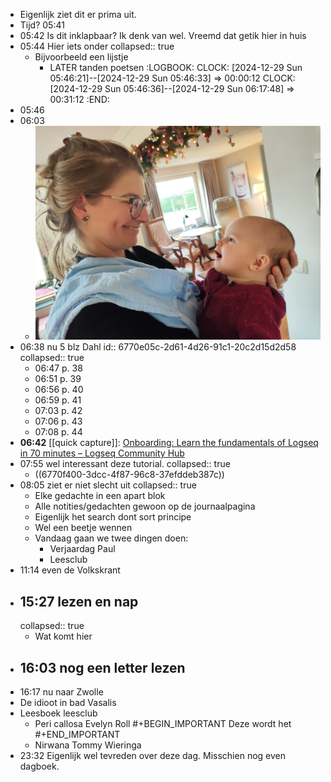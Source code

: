 - Eigenlijk ziet dit er prima uit.
- Tijd? 05:41
- 05:42 Is dit inklapbaar? Ik denk van wel. Vreemd dat getik hier in huis
- 05:44 Hier iets onder
  collapsed:: true
	- Bijvoorbeeld een lijstje
		- LATER tanden poetsen
		  :LOGBOOK:
		  CLOCK: [2024-12-29 Sun 05:46:21]--[2024-12-29 Sun 05:46:33] =>  00:00:12
		  CLOCK: [2024-12-29 Sun 05:46:36]--[2024-12-29 Sun 06:17:48] =>  00:31:12
		  :END:
- 05:46
- 06:03
	- ![2024-12-29-06-04-45.jpeg](../assets/2024-12-29-06-04-45.jpeg)
- 06:38 nu 5 blz Dahl
  id:: 6770e05c-2d61-4d26-91c1-20c2d15d2d58
  collapsed:: true
	- 06:47 p. 38
	- 06:51 p. 39
	- 06:56 p. 40
	- 06:59 p. 41
	- 07:03 p. 42
	- 07:06 p. 43
	- 07:08 p. 44
- **06:42** [[quick capture]]:  [Onboarding: Learn the fundamentals of Logseq in 70 minutes – Logseq Community Hub](https://hub.logseq.com/getting-started/uQdEHALJo7RWnDLLLP7uux/onboarding-learn-the-fundamentals-of-logseq-in-70-minutes/iPUPLPx7dZgPuASHtqNu2m)
- 07:55 wel interessant deze tutorial.
  collapsed:: true
	- ((6770f400-3dcc-4f87-96c8-37efddeb387c))
- 08:05 ziet er niet slecht uit
  collapsed:: true
	- Elke gedachte in een apart blok
	- Alle notities/gedachten gewoon op de journaalpagina
	- Eigenlijk het search dont sort principe
	- Wel een beetje wennen
	- Vandaag gaan we twee dingen doen:
		- Verjaardag Paul
		- Leesclub
- 11:14 even de Volkskrant
- ## 15:27 lezen en nap
  collapsed:: true
	- Wat komt hier
- ## 16:03 nog een letter lezen
- 16:17 nu naar Zwolle
- De idioot in bad Vasalis
- Leesboek leesclub
	- Peri callosa Evelyn Roll 
	  #+BEGIN_IMPORTANT
	  Deze wordt het
	  #+END_IMPORTANT
	- Nirwana Tommy Wieringa
- 23:32 Eigenlijk wel tevreden over deze dag. Misschien nog even dagboek.